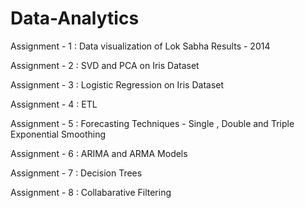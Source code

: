 # Data-Analytics
Assignment - 1 : Data visualization of Lok Sabha Results - 2014

Assignment - 2 : SVD and PCA on Iris Dataset

Assignment - 3 : Logistic Regression on Iris Dataset

Assignment - 4 : ETL

Assignment - 5 : Forecasting Techniques - Single , Double and Triple Exponential Smoothing

Assignment - 6 : ARIMA and ARMA Models

Assignment - 7 : Decision Trees

Assignment - 8 : Collabarative Filtering  

